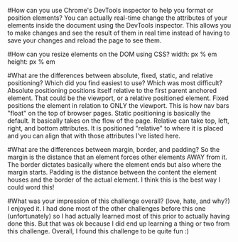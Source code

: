 #How can you use Chrome's DevTools inspector to help you format or position elements?
You can actually real-time change the attributes of your elements inside the document using the DevTools inspector.  This allows you to make changes and see the result of them in real time instead of having to save your changes and reload the page to see them.  

#How can you resize elements on the DOM using CSS?
width: px % em
height: px % em


#What are the differences between absolute, fixed, static, and relative positioning? Which did you find easiest to use? Which was most difficult?
Absolute positioning positions itself relative to the first parent anchored element.  That could be the viewport, or a relative positioned element.  Fixed positions the element in relation to ONLY the viewport.  This is how nav bars "float" on the top of browser pages.  Static positioning is basically the default.  It basically takes on the flow of the page.  Relative can take top, left, right, and bottom attributes.  It is positioned "relative" to where it is placed and you can align that with those attributes I've listed here.

#What are the differences between margin, border, and padding?
So the margin is the distance that an element forces other elements AWAY from it.  The border dictates basically where the element ends but also where the margin starts.   Padding is the distance between the content the element houses and the border of the actual element.  I think this is the best way I could word this!


#What was your impression of this challenge overall? (love, hate, and why?)
I enjoyed it.  I had done most of the other challenges before this one (unfortunately) so I had actually learned most of this prior to actually having done this.  But that was ok because I did end up learning a thing or two from this challenge.  Overall, I found this challenge to be quite fun :)